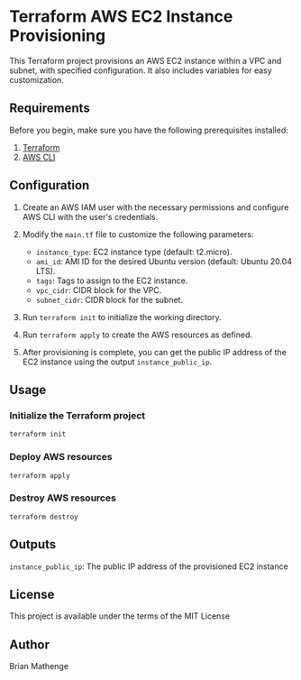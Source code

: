 # Terraform AWS EC2 Instance Provisioning

This Terraform project provisions an AWS EC2 instance within a VPC and subnet, with specified configuration. It also includes variables for easy customization.

## Requirements

Before you begin, make sure you have the following prerequisites installed:

1. [Terraform](https://www.terraform.io/downloads.html)
2. [AWS CLI](https://aws.amazon.com/cli/)

## Configuration

1. Create an AWS IAM user with the necessary permissions and configure AWS CLI with the user's credentials.

2. Modify the `main.tf` file to customize the following parameters:
   - `instance_type`: EC2 instance type (default: t2.micro).
   - `ami_id`: AMI ID for the desired Ubuntu version (default: Ubuntu 20.04 LTS).
   - `tags`: Tags to assign to the EC2 instance.
   - `vpc_cidr`: CIDR block for the VPC.
   - `subnet_cidr`: CIDR block for the subnet.

3. Run `terraform init` to initialize the working directory.

4. Run `terraform apply` to create the AWS resources as defined.

5. After provisioning is complete, you can get the public IP address of the EC2 instance using the output `instance_public_ip`.

## Usage

### Initialize the Terraform project

```shell
terraform init
```

### Deploy AWS resources
```
terraform apply
```

### Destroy AWS resources
```
terraform destroy
```

## Outputs
`instance_public_ip`: The public IP address of the provisioned EC2 instance

## License
This project is available under the terms of the MIT License

## Author
Brian Mathenge